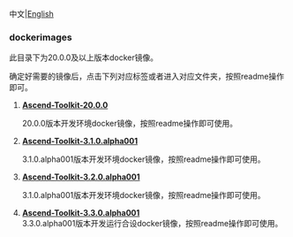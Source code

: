中文|[English](README_EN.md)

### dockerimages

此目录下为20.0.0及以上版本docker镜像。        
    
确定好需要的镜像后，点击下列对应标签或者进入对应文件夹，按照readme操作即可。   

1. [**Ascend-Toolkit-20.0.0**](./Ascend-Toolkit-20.0.0)

    20.0.0版本开发环境docker镜像，按照readme操作即可使用。

2. [**Ascend-Toolkit-3.1.0.alpha001**](./Ascend-Toolkit-3.1.0.alpha001)

    3.1.0.alpha001版本开发环境docker镜像，按照readme操作即可使用。   
3. [**Ascend-Toolkit-3.2.0.alpha001**](./Ascend-Toolkit-3.2.0.alpha001)

    3.1.0.alpha001版本开发环境docker镜像，按照readme操作即可使用。 
4. [**Ascend-Toolkit-3.3.0.alpha001**](./Ascend-Toolkit-3.3.0.alpha001)    
    3.3.0.alpha001版本开发运行合设docker镜像，按照readme操作即可使用。 